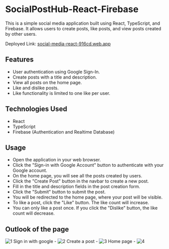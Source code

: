 # SocialPostHub-React-Firebase

This is a simple social media application built using React, TypeScript, and Firebase. It allows users to create posts, like posts, and view posts created by other users.

Deployed Link: [social-media-react-916cd.web.app](https://social-media-react-916cd.web.app/)

## Features

- User authentication using Google Sign-In.
- Create posts with a title and description.
- View all posts on the home page.
- Like and dislike posts.
- Like functionality is limited to one like per user.

## Technologies Used

- React
- TypeScript
- Firebase (Authentication and Realtime Database)

## Usage
- Open the application in your web browser.
- Click the "Sign-in with Google Account" button to authenticate with your Google account.
- On the home page, you will see all the posts created by users.
- Click the "Create Post" button in the navbar to create a new post.
- Fill in the title and description fields in the post creation form.
- Click the "Submit" button to submit the post.
- You will be redirected to the home page, where your post will be visible.
- To like a post, click the "Like" button. The like count will increase.
- You can only like a post once. If you click the "Dislike" button, the like count will decrease.

## Outlook of the page 
![1](https://github.com/Mansoorkhan23/SocialPostHub-React-Firebase/assets/130406848/08f0b2a2-e4c2-46bc-8e87-78cf87217f67)
Sign in with google -
![2](https://github.com/Mansoorkhan23/SocialPostHub-React-Firebase/assets/130406848/b78f6953-dccc-4fcb-839c-abf7c2985aee)
Create a post -
![3](https://github.com/Mansoorkhan23/SocialPostHub-React-Firebase/assets/130406848/9c6d94ea-fbb7-4078-bd56-7c580cab427b)
Home page -
![4](https://github.com/Mansoorkhan23/SocialPostHub-React-Firebase/assets/130406848/1bd57d63-ac5e-4077-92f7-3879c290eb28)


